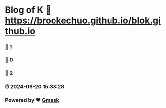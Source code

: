 # Blog of K :link: https://brookechuo.github.io/blok.github.io 
### :page_facing_up: [1](https://brookechuo.github.io/blok.github.io/tag.html) 
### :speech_balloon: 0 
### :hibiscus: 2 
### :alarm_clock: 2024-06-20 15:38:28 
### Powered by :heart: [Gmeek](https://github.com/Meekdai/Gmeek)
